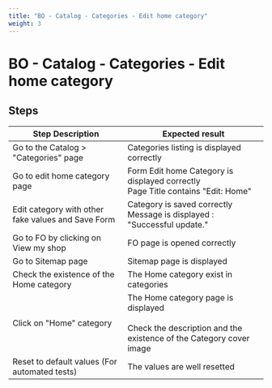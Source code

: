 ```yaml
---
title: "BO - Catalog - Categories - Edit home category"
weight: 3
---
```


# BO - Catalog - Categories - Edit home category
## Steps
| Step Description | Expected result |
| ----- | ----- |
| Go to the Catalog > "Categories" page | Categories listing is displayed correctly |
| Go to edit home category page | Form Edit home Category is displayed correctly<br>Page Title contains "Edit: Home" |
| Edit category with other fake values and Save Form | Category is saved correctly<br>Message is displayed : "Successful update." |
| Go to FO by clicking on View my shop | FO page is opened correctly |
| Go to Sitemap page | Sitemap page is displayed |
| Check the existence of the Home category | The Home category exist in categories |
| Click on "Home" category | The Home category page is displayed<br><br>Check the description and the existence of the Category cover image |
| Reset to default values (For automated tests) | The values are well resetted |
